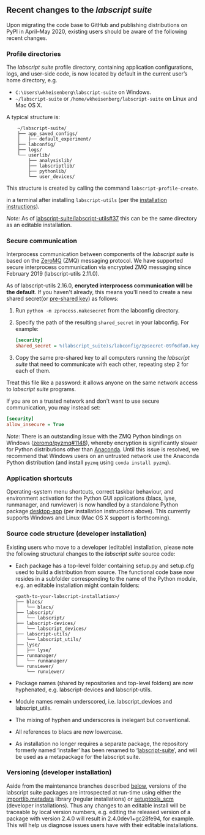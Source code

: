 ## Recent changes to the _labscript suite_

Upon migrating the code base to GitHub and publishing distributions on PyPI in April–May 2020, existing users should be aware of the following recent changes.

### Profile directories

The _labscript suite_ profile directory, containing application configurations, logs, and user-side code, is now located by default in the current user’s home directory, e.g.

* `C:\Users\wkheisenberg\labscript-suite` on Windows.
* `~/labscript-suite` or `/home/wkheisenberg/labscript-suite` on Linux and Mac OS X.

A typical structure is:

```
    ~/labscript-suite/
    ├── app_saved_configs/
    │   ├── default_experiment/
    ├── labconfig/
    ├── logs/
    └── userlib/
        ├── analysislib/
        ├── labscriptlib/
        ├── pythonlib/
        └── user_devices/
```

This structure is created by calling the command `labscript-profile-create`.

in a terminal after installing `labscript-utils` (per the [installation instructions](#regular-installation-from-the-python-package-index)).

_Note:_ As of [labscript-suite/labscript-utils#37](https://github.com/labscript-suite/labscript-utils/issues/37) this can be the same directory as an editable installation.


### Secure communication

Interprocess communication between components of the *labscript suite* is based on the [ZeroMQ](https://zeromq.org) (ZMQ) messaging protocol. We have supported secure interprocess communication via encrypted ZMQ messaging since February 2019 (labscript-utils 2.11.0).

As of labscript-utils 2.16.0, **encryted interprocess communication will be the default**. If you haven't already, this means you'll need to create a new shared secret(or [pre-shared key](https://en.wikipedia.org/wiki/Pre-shared_key)) as follows:

1. Run `python -m zprocess.makesecret` from the labconfig directory.

2. Specify the path of the resulting `shared_secret` in your labconfig. For example:

    ```ini
    [security]
    shared_secret = %(labscript_suite)s/labconfig/zpsecret-09f6dfa0.key
    ```

3. Copy the same pre-shared key to all computers running the *labscript suite* that need to communicate with each other, repeating step 2 for each of them.

Treat this file like a password: it allows anyone on the same network access to *labscript suite* programs.

If you are on a trusted network and don't want to use secure communication, you may instead set:

```ini
[security]
allow_insecure = True
```

*Note*: There is an outstanding issue with the ZMQ Python bindings on Windows ([zeromq/pyzmq#1148](https://github.com/zeromq/pyzmq/issues/1148)), whereby encryption is significantly slower for Python distributions other than [Anaconda](https://www.anaconda.com). Until this issue is resolved, we recommend that Windows users on an untrusted network use the Anaconda Python distribution (and install `pyzmq` using `conda install pyzmq`).


### Application shortcuts

Operating-system menu shortcuts, correct taskbar behaviour, and environment activation for the Python GUI applications (blacs, lyse, runmanager, and runviewer) is now handled by a standalone Python package [desktop-app](https://github.com/chrisjbillington/desktop-app) (per installation instructions above). This currently supports Windows and Linux (Mac OS X support is forthcoming).


### Source code structure (developer installation)

Existing users who move to a developer (editable) installation, please note the following structural changes to the _labscript suite_ source code:

* Each package has a top-level folder containing setup.py and setup.cfg used to build a distribution from source. The functional code base now resides in a subfolder corresponding to the name of the Python module, e.g. an editable installation might contain folders:

    ```
    <path-to-your-labscript-installation>/
    ├── blacs/
    │   └── blacs/
    ├── labscript/
    │   └── labscript/
    ├── labscript-devices/
    │   └── labscript_devices/
    ├── labscript-utils/
    │   └── labscript_utils/
    ├── lyse/
    │   ├── lyse/
    ├── runmanager/
    │   └── runmanager/
    └── runviewer/
        └── runviewer/
    ```


* Package names (shared by repositories and top-level folders) are now hyphenated, e.g. labscript-devices and labscript-utils.
* Module names remain underscored, i.e. labscript_devices and labscript_utils.
* The mixing of hyphen and underscores is inelegant but conventional.
* All references to blacs are now lowercase.
* As installation no longer requires a separate package, the repository formerly named ‘installer’ has been renamed to ‘[labscript-suite](https://github.com/labscript-suite/labscript-suite/issues)’, and will be used as a metapackage for the labscript suite.


### Versioning (developer installation)

Aside from the maintenance branches described [below](#branching-modelstrategy), versions of the labscript suite packages are introspected at run-time using either the [importlib.metadata](importlib.metadata) library (regular installations) or [setuptools_scm](https://github.com/pypa/setuptools_scm) (developer installations). Thus any changes to an editable install will be traceable by local version numbers, e.g. editing the released version of a package with version  2.4.0 will result in 2.4.0dev1+gc28fe94, for example. This will help us diagnose issues users have with their editable installations.
